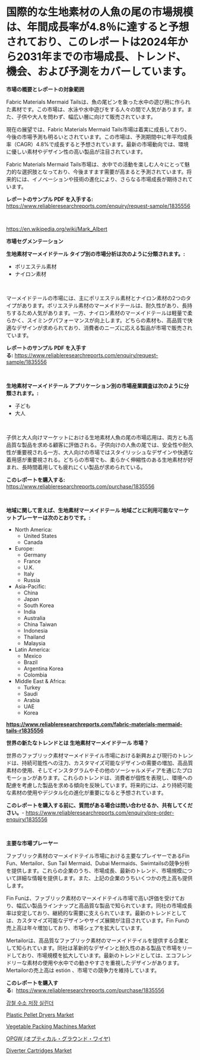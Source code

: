 <p><h1>国際的な生地素材の人魚の尾の市場規模は、年間成長率が4.8％に達すると予想されており、このレポートは2024年から2031年までの市場成長、トレンド、機会、および予測をカバーしています。</h1></p><p><strong>市場の概要とレポートの対象範囲</strong></p>
<p><p>Fabric Materials Mermaid Tailsは、魚の尾ビンを象った水中の遊び用に作られた素材です。この市場は、水泳や水中遊びをする人々の間で人気があります。また、子供や大人を問わず、幅広い層に向けて販売されています。</p><p>現在の展望では、Fabric Materials Mermaid Tails市場は着実に成長しており、今後の市場予測も明るいとされています。この市場は、予測期間中に年平均成長率（CAGR）4.8%で成長すると予想されています。最新の市場動向では、環境に優しい素材やデザイン性の高い製品が注目されています。</p><p>Fabric Materials Mermaid Tails市場は、水中での活動を楽しむ人々にとって魅力的な選択肢となっており、今後ますます需要が高まると予測されています。将来的には、イノベーションや技術の進化により、さらなる市場成長が期待されています。</p></p>
<p><strong>レポートのサンプル PDF を入手する:</strong> <a href="https://www.reliableresearchreports.com/enquiry/request-sample/1835556">https://www.reliableresearchreports.com/enquiry/request-sample/1835556</a></p>
<p>&nbsp;</p>
<p><a href="https://en.wikipedia.org/wiki/Mark_Albert">https://en.wikipedia.org/wiki/Mark_Albert</a></p>
<p><strong>市場セグメンテーション</strong></p>
<p><strong>生地素材マーメイドテール タイプ別の市場分析は次のように分類されます。:</strong></p>
<p><ul><li>ポリエステル素材</li><li>ナイロン素材</li></ul></p>
<p>&nbsp;</p>
<p><p>マーメイドテールの市場には、主にポリエステル素材とナイロン素材の2つのタイプがあります。ポリエステル素材のマーメイドテールは、耐久性があり、長持ちするため人気があります。一方、ナイロン素材のマーメイドテールは軽量で柔らかく、スイミングパフォーマンスが向上します。どちらの素材も、高品質で快適なデザインが求められており、消費者のニーズに応える製品が市場で販売されています。</p></p>
<p><strong>レポートのサンプル PDF を入手する:</strong>&nbsp;<a href="https://www.reliableresearchreports.com/enquiry/request-sample/1835556">https://www.reliableresearchreports.com/enquiry/request-sample/1835556</a></p>
<p>&nbsp;</p>
<p><strong> 生地素材マーメイドテール アプリケーション別の市場産業調査は次のように分類されます。:</strong></p>
<p><ul><li>子ども</li><li>大人</li></ul></p>
<p>&nbsp;</p>
<p><p>子供と大人向けマーケットにおける生地素材人魚の尾の市場応用は、両方とも高品質な製品を求める顧客に評価される。子供向けの人魚の尾では、安全性や耐久性が重要視される一方、大人向けの市場ではスタイリッシュなデザインや快適な着用感が重要視される。どちらの市場でも、柔らかく伸縮性のある生地素材が好まれ、長時間着用しても疲れにくい製品が求められている。</p></p>
<p><strong>このレポートを購入する:</strong>&nbsp; <a href="https://www.reliableresearchreports.com/purchase/1835556">https://www.reliableresearchreports.com/purchase/1835556</a></p>
<p>&nbsp;</p>
<p><strong>地域に関して言えば、生地素材マーメイドテール 地域ごとに利用可能なマーケットプレーヤーは次のとおりです。:</strong></p>
<p><ul>
    <li>
        North America:
        <ul>
            <li>United States</li>
            <li>Canada</li>
        </ul>
    </li>
    <li>
        Europe:
        <ul>
            <li>Germany</li>
            <li>France</li>
            <li>U.K.</li>
            <li>Italy</li>
            <li>Russia</li>
        </ul>
    </li>
    <li>
        Asia-Pacific:
        <ul>
            <li>China</li>
            <li>Japan</li>
            <li>South Korea</li>
            <li>India</li>
            <li>Australia</li>
            <li>China Taiwan</li>
            <li>Indonesia</li>
            <li>Thailand</li>
            <li>Malaysia</li>
        </ul>
    </li>
    <li>
        Latin America:
        <ul>
            <li>Mexico</li>
            <li>Brazil</li>
            <li>Argentina Korea</li>
            <li>Colombia</li>
        </ul>
    </li>
    <li>
        Middle East & Africa:
        <ul>
            <li>Turkey</li>
            <li>Saudi</li>
            <li>Arabia</li>
            <li>UAE</li>
            <li>Korea</li>
        </ul>
    </li>
    </ul></p>
<p><strong><a href="https://www.reliableresearchreports.com/fabric-materials-mermaid-tails-r1835556">https://www.reliableresearchreports.com/fabric-materials-mermaid-tails-r1835556</a></strong>&nbsp;</p>
<p><strong>世界の新たなトレンドとは 生地素材マーメイドテール 市場？</strong></p>
<p><p>世界のファブリック素材マーメイドテイル市場における新興および現行のトレンドは、持続可能性への注力、カスタマイズ可能なデザインの需要の増加、高品質素材の使用、そしてインスタグラムやその他のソーシャルメディアを通じたプロモーションがあります。これらのトレンドは、消費者が個性を表現し、環境への配慮を考慮した製品を求める傾向を反映しています。将来的には、より持続可能な素材の使用やデジタル化の進化が重要になると予想されています。</p></p>
<p><strong>このレポートを購入する前に、質問がある場合は問い合わせるか、共有してください。</strong>- <a href="https://www.reliableresearchreports.com/enquiry/pre-order-enquiry/1835556">https://www.reliableresearchreports.com/enquiry/pre-order-enquiry/1835556</a></p>
<p>&nbsp;</p>
<p><strong>主要な市場プレーヤー</strong></p>
<p><p>ファブリック素材のマーメイドテイル市場における主要なプレイヤーであるFin Fun、Mertailor、Sun Tail Mermaid、Dubai Mermaids、Swimtailsの競争分析を提供します。これらの企業のうち、市場成長、最新のトレンド、市場規模について詳細な情報を提供します。また、上記の企業のうちいくつかの売上高も提供します。</p><p>Fin Funは、ファブリック素材のマーメイドテイル市場で高い評価を受けており、幅広い製品ラインナップと高品質な製品で知られています。同社の市場成長率は安定しており、継続的な需要に支えられています。最新のトレンドとしては、カスタマイズ可能なデザインやサイズ展開が注目されています。Fin Funの売上高は年々増加しており、市場シェアを拡大しています。</p><p>Mertailorは、高品質なファブリック素材のマーメイドテイルを提供する企業として知られています。同社は革新的なデザインと耐久性のある製品で市場をリードしており、市場規模を拡大しています。最新のトレンドとしては、エコフレンドリーな素材の使用や水中での動きやすさを重視したデザインがあります。Mertailorの売上高は estión 、市場での競争力を維持しています。</p></p>
<p><strong>このレポートを購入する:</strong>&nbsp;&nbsp;<a href="https://www.reliableresearchreports.com/purchase/1835556">https://www.reliableresearchreports.com/purchase/1835556</a></p>
<p><p><a href="https://github.com/ROBERTS65DAVID/Market-Research-Report-List-1/blob/main/8881341172674.md">강철 수소 저장 실린더</a></p><p><a href="https://issuu.com/reportprime-2/docs/plastic-pellet-dryers-market-size-2030.pptx">Plastic Pellet Dryers Market</a></p><p><a href="https://github.com/nigngrjl95/Market-Research-Report-List-1/blob/main/vegetable-packing-machines-market.md">Vegetable Packing Machines Market</a></p><p><a href="https://github.com/RandallRunte2023/Market-Research-Report-List-1/blob/main/3374347160548.md">OPGW (オプティカル・グラウンド・ワイヤ)</a></p><p><a href="https://issuu.com/reportprime-2/docs/diverter-cartridges-market-size-2030.pptx">Diverter Cartridges Market</a></p></p>